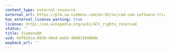 ```yaml
---
content_type: external-resource
external_url: https://plm.sw.siemens.com/en-US/nx/cad-cam-software-trials/
has_external_license_warning: true
license: https://en.wikipedia.org/wiki/All_rights_reserved
status: ''
title: SiemensNX
uid: 6df62dca-8926-40ed-ae63-468d32b90b8e
wayback_url: ''
---
```

